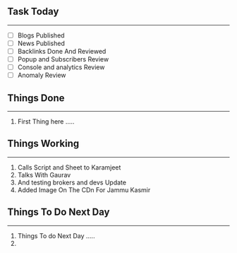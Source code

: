 
## Task Today
---
- [ ] Blogs Published
- [ ] News Published
- [ ] Backlinks Done And Reviewed
- [ ] Popup and Subscribers Review
- [ ] Console and analytics Review 
- [ ] Anomaly Review

## Things Done 
---
1.  First Thing here .....

## Things Working
---
1. Calls Script and Sheet to Karamjeet
2. Talks With Gaurav 
3. And testing brokers and devs Update 
4. Added Image On The CDn For Jammu Kasmir 
## Things To Do Next Day 
---
1.  Things To do Next Day .....
2. 




